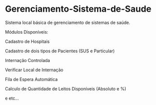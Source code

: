 # Gerenciamento-Sistema-de-Saude
Sistema local básica de gerenciamento de sistemas de saúde.

Módulos Disponíveis:

Cadastro de Hospitais

Cadastro de dois tipos de Pacientes (SUS e Particular)

Internação Controlada

Verificar Local de Internação

Fila de Espera Automática

Calculo de Quantidade de Leitos Disponíveis (Absoluto e %)

e etc...
